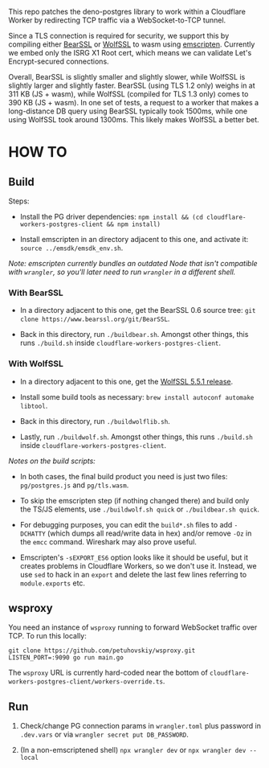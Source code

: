 This repo patches the deno-postgres library to work within a Cloudflare Worker by redirecting TCP traffic via a WebSocket-to-TCP tunnel.

Since a TLS connection is required for security, we support this by compiling either [BearSSL](https://bearssl.org/) or [WolfSSL](https://www.wolfssl.com/) to wasm using [emscripten](https://emscripten.org/). Currently we embed only the ISRG X1 Root cert, which means we can validate Let's Encrypt-secured connections.

Overall, BearSSL is slightly smaller and slightly slower, while WolfSSL is slightly larger and slightly faster. BearSSL (using TLS 1.2 only) weighs in at 311 KB (JS + wasm), while WolfSSL (compiled for TLS 1.3 only) comes to 390 KB (JS + wasm). In one set of tests, a request to a worker that makes a long-distance DB query using BearSSL typically took 1500ms, while one using WolfSSL took around 1300ms. This likely makes WolfSSL a better bet.

# HOW TO

## Build

Steps:

* Install the PG driver dependencies: `npm install && (cd cloudflare-workers-postgres-client && npm install)`

* Install emscripten in an directory adjacent to this one, and activate it: `source ../emsdk/emsdk_env.sh`. 

_Note: emscripten currently bundles an outdated Node that isn't compatible with `wrangler`, so you'll later need to run `wrangler` in a different shell._

### With BearSSL

* In a directory adjacent to this one, get the BearSSL 0.6 source tree: `git clone https://www.bearssl.org/git/BearSSL`.

* Back in this directory, run `./buildbear.sh`. Amongst other things, this runs `./build.sh` inside `cloudflare-workers-postgres-client`.

### With WolfSSL

* In a directory adjacent to this one, get the [WolfSSL 5.5.1 release](https://github.com/wolfSSL/wolfssl/releases).

* Install some build tools as necessary: `brew install autoconf automake libtool`.

* Back in this directory, run `./buildwolflib.sh`.

* Lastly, run `./buildwolf.sh`. Amongst other things, this runs `./build.sh` inside `cloudflare-workers-postgres-client`.


*Notes on the build scripts:*

* In both cases, the final build product you need is just two files: `pg/postgres.js` and `pg/tls.wasm`.

* To skip the emscripten step (if nothing changed there) and build only the TS/JS elements, use `./buildwolf.sh quick` or `./buildbear.sh quick`.

* For debugging purposes, you can edit the `build*.sh` files to add `-DCHATTY` (which dumps all read/write data in hex) and/or remove `-Oz` in the `emcc` command. Wireshark may also prove useful.

* Emscripten's `-sEXPORT_ES6` option looks like it should be useful, but it creates problems in Cloudflare Workers, so we don't use it. Instead, we use `sed` to hack in an `export` and delete the last few lines referring to `module.exports` etc.

## wsproxy

You need an instance of `wsproxy` running to forward WebSocket traffic over TCP. To run this locally:

```
git clone https://github.com/petuhovskiy/wsproxy.git
LISTEN_PORT=:9090 go run main.go
```

The `wsproxy` URL is currently hard-coded near the bottom of `cloudflare-workers-postgres-client/workers-override.ts`.

## Run

1. Check/change PG connection params in `wrangler.toml` plus password in `.dev.vars` or via `wrangler secret put DB_PASSWORD`.

2. (In a non-emscriptened shell) `npx wrangler dev` or `npx wrangler dev --local`



